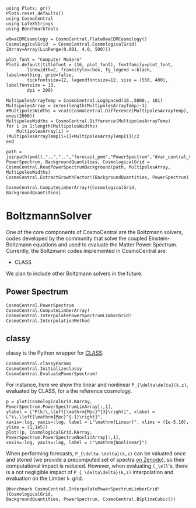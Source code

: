 ```@setup tutorial
using Plots; gr()
Plots.reset_defaults()
using CosmoCentral
using LaTeXStrings
using BenchmarkTools

w0waCDMCosmology = CosmoCentral.Flatw0waCDMCosmology()
CosmologicalGrid  = CosmoCentral.CosmologicalGrid(
ZArray=Array(LinRange(0.001, 4.0, 500)))

plot_font = "Computer Modern"
Plots.default(titlefont = (16, plot_font), fontfamily=plot_font,
        linewidth=2, framestyle=:box, fg_legend =:black, label=nothing, grid=false,
        tickfontsize=12, legendfontsize=12, size = (550, 400), labelfontsize = 13,
        dpi = 200)

MultipolesArrayTemp = CosmoCentral.LogSpaced(10.,5000., 101)
MultipolesArray = zeros(length(MultipolesArrayTemp)-1)
#MultipolesWidths = vcat(CosmoCentral.Difference(MultipolesArrayTemp), ones(2000))
MultipolesWidths = CosmoCentral.Difference(MultipolesArrayTemp)
for i in 1:length(MultipolesWidths)
    MultipolesArray[i] = (MultipolesArrayTemp[i+1]+MultipolesArrayTemp[i])/2
end

path = joinpath(pwd(),"..","..","forecast_pmm","PowerSpectrum","dvar_central_step_0","p_mm")
PowerSpectrum, BackgroundQuantities, CosmologicalGrid =
CosmoCentral.ReadPowerSpectrumBackground(path, MultipolesArray, MultipolesWidths)
CosmoCentral.ExtractGrowthFactor!(BackgroundQuantities, PowerSpectrum)

CosmoCentral.ComputeLimberArray!(CosmologicalGrid, BackgroundQuantities)
```

# BoltzmannSolver

One of the core components of CosmoCentral are the Boltzmann solvers, codes
developed by the community that solve the coupled Einstein-Boltzmann equations
and used to evaluate the Matter Power Spectrum. Currently, the Boltzmann codes
implemented in CosmoCentral are:

- CLASS

We plan to include other Boltzmann solvers in the future.

## Power Spectrum

```@docs
CosmoCentral.PowerSpectrum
CosmoCentral.ComputeLimberArray!
CosmoCentral.InterpolatePowerSpectrumLimberGrid!
CosmoCentral.InterpolationMethod
```

## classy

classy is the Python wrapper for [CLASS](http://class-code.net/).

```@docs
CosmoCentral.classyParams
CosmoCentral.Initializeclassy
CosmoCentral.EvaluatePowerSpectrum!
```
For instance, here we show the linear and nonlinear ``P_{\delta\delta}(k,z)``, evaluated by
CLASS, for a the reference cosmology.
```@example tutorial
p = plot(CosmologicalGrid.KArray, PowerSpectrum.PowerSpectrumLinArray[:,1],
ylabel = L"P(k)\,\left[\mathrm{Mpc}^{3}\right]", xlabel = L"k\,\left[\mathrm{Mpc}^{-1}\right]",
xaxis=:log, yaxis=:log, label = L"\mathrm{Linear}", xlims = (1e-5,10), ylims = (1,1e5))
plot!(p, CosmologicalGrid.KArray, PowerSpectrum.PowerSpectrumNonlinArray[:,1],
xaxis=:log, yaxis=:log, label = L"\mathrm{Nonlinear}")
```
When performing forecasts, ``P_{\delta \delta}(k,z)`` can be valuated once and stored (we 
provide a precomputed set of spectra [on Zenodo](https://zenodo.org/record/5270335)), so
their computational impact is reduced. However, when evaluating ``C_\ell``'s, there is a not
negligible impact of ``P_{ \delta\delta}(k,z)`` interpolation and evaluation on the Limber 
``k-``grid.
```@example tutorial
@benchmark CosmoCentral.InterpolatePowerSpectrumLimberGrid!(CosmologicalGrid,
BackgroundQuantities, PowerSpectrum, CosmoCentral.BSplineCubic())
```